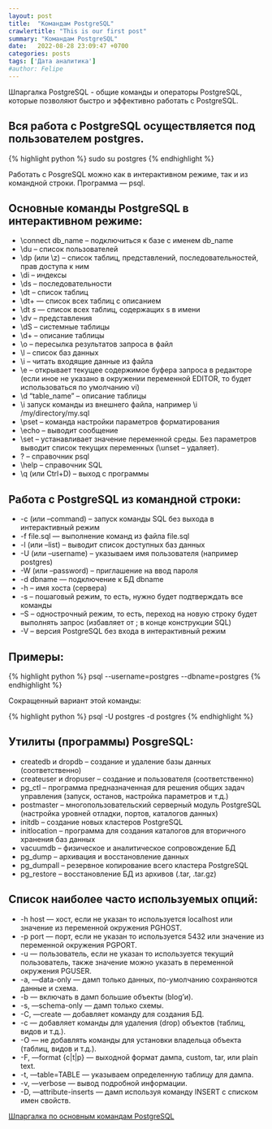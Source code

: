 ```yaml
---
layout: post
title:  "Командам PostgreSQL"
crawlertitle: "This is our first post"
summary: "Командам PostgreSQL"
date:   2022-08-28 23:09:47 +0700
categories: posts
tags: ['Дата аналитика']
#author: Felipe
---
```



Шпаргалка PostgreSQL - общие команды и операторы PostgreSQL, которые позволяют быстро и эффективно работать с PostgreSQL.

## Вся работа с PostgreSQL осуществляется под пользователем postgres.

{% highlight python %}
sudo su postgres
{% endhighlight %}

Работать с PosgreSQL можно как в интерактивном режиме, так и из командной строки. Программа — psql.

## Основные команды PostgreSQL в интерактивном режиме:


* \connect db_name – подключиться к базе с именем db_name
* \du – список пользователей
* \dp (или \z) – список таблиц, представлений, последовательностей, прав доступа к ним
* \di – индексы
* \ds – последовательности
* \dt – список таблиц
* \dt+ — список всех таблиц с описанием
* \dt *s* — список всех таблиц, содержащих s в имени
* \dv – представления
* \dS – системные таблицы
* \d+ – описание таблицы
* \o – пересылка результатов запроса в файл
* \l – список баз данных
* \i – читать входящие данные из файла
* \e – открывает текущее содержимое буфера запроса в редакторе (если иное не указано в окружении переменной EDITOR, то будет использоваться по умолчанию vi)
* \d “table_name” – описание таблицы
* \i запуск команды из внешнего файла, например \i /my/directory/my.sql
* \pset – команда настройки параметров форматирования
* \echo – выводит сообщение
* \set – устанавливает значение переменной среды. Без параметров выводит список текущих переменных (\unset – удаляет).
* \? – справочник psql
* \help – справочник SQL
* \q (или Ctrl+D) – выход с программы

## Работа с PostgreSQL из командной строки:

* -c (или –command) – запуск команды SQL без выхода в интерактивный режим
* -f file.sql — выполнение команд из файла file.sql
* -l (или –list) – выводит список доступных баз данных
* -U (или –username) – указываем имя пользователя (например postgres)
* -W (или –password) – приглашение на ввод пароля
* -d dbname — подключение к БД dbname
* -h – имя хоста (сервера)
* -s – пошаговый режим, то есть, нужно будет подтверждать все команды
* –S – однострочный режим, то есть, переход на новую строку будет выполнять запрос (избавляет от ; в конце конструкции SQL)
* -V – версия PostgreSQL без входа в интерактивный режим

## Примеры:

{% highlight python %}
psql --username=postgres --dbname=postgres
{% endhighlight %}

Cокращенный вариант этой команды:

{% highlight python %}
psql -U postgres -d postgres
{% endhighlight %}

## Утилиты (программы) PosgreSQL:


* createdb и dropdb – создание и удаление базы данных (соответственно)
* createuser и dropuser – создание и пользователя (соответственно)
* pg_ctl – программа предназначенная для решения общих задач управления (запуск, останов, настройка параметров и т.д.)
* postmaster – многопользовательский серверный модуль PostgreSQL (настройка уровней отладки, портов, каталогов данных)
* initdb – создание новых кластеров PostgreSQL
* initlocation – программа для создания каталогов для вторичного хранения баз данных
* vacuumdb – физическое и аналитическое сопровождение БД
* pg_dump – архивация и восстановление данных
* pg_dumpall – резервное копирование всего кластера PostgreSQL
* pg_restore – восстановление БД из архивов (.tar, .tar.gz)


## Список наиболее часто используемых опций:


* -h host — хост, если не указан то используется localhost или значение из переменной окружения PGHOST.
* -p port — порт, если не указан то используется 5432 или значение из переменной окружения PGPORT.
* -u — пользователь, если не указан то используется текущий пользователь, также значение можно указать в переменной окружения PGUSER.
* -a, —data-only — дамп только данных, по-умолчанию сохраняются данные и схема.
* -b — включать в дамп большие объекты (blog’и).
* -s, —schema-only — дамп только схемы.
* -C, —create — добавляет команду для создания БД.
* -c — добавляет команды для удаления (drop) объектов (таблиц, видов и т.д.).
* -O — не добавлять команды для установки владельца объекта (таблиц, видов и т.д.).
* -F, —format {c|t|p} — выходной формат дампа, custom, tar, или plain text.
* -t, —table=TABLE — указываем определенную таблицу для дампа.
* -v, —verbose — вывод подробной информации.
* -D, —attribute-inserts — дамп используя команду INSERT с списком имен свойств.

[Шпаргалка по основным командам PostgreSQL](https://www.oslogic.ru/knowledge/598/shpargalka-po-osnovnym-komandam-postgresql/)


